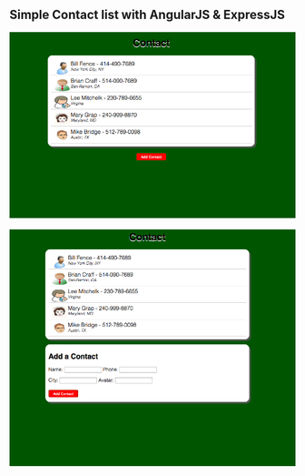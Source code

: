 <h2>Simple Contact list with AngularJS & ExpressJS</h2>
<img src="public/images/Contact2.png"><br><br>
<img src="public/images/Contact.png">
